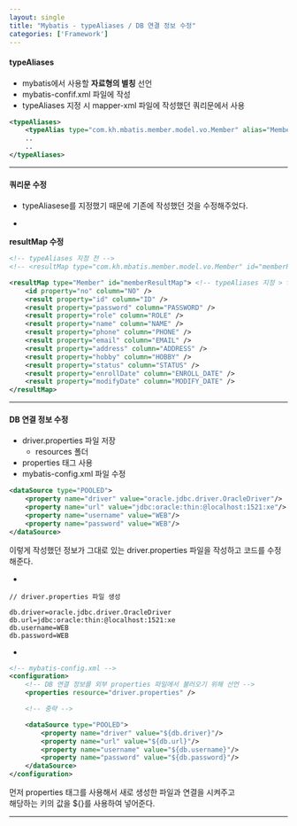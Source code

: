 ```yaml
---
layout: single
title: "Mybatis - typeAliases / DB 연결 정보 수정"
categories: ['Framework']
---
```


#### typeAliases
* mybatis에서 사용할 **자료형의 별칭** 선언
* mybatis-confif.xml 파일에 작성
* typeAliases 지정 시 mapper-xml 파일에 작성했던 쿼리문에서 사용
   
``` xml
<typeAliases>
	<typeAlias type="com.kh.mbatis.member.model.vo.Member" alias="Member"/>
	..
	..
</typeAliases>
```
   

***

#### 쿼리문 수정
* typeAliasese를 지정했기 때문에 기존에 작성했던 것을 수정해주었다.
   
-
   
**resultMap 수정**
   
``` xml
<!-- typeAliases 지정 전 -->
<!-- <resultMap type="com.kh.mbatis.member.model.vo.Member" id="memberResultMap"> -->

<resultMap type="Member" id="memberResultMap"> <!-- typeAliases 지정 > type="Member" -->
	<id property="no" column="NO" />
	<result property="id" column="ID" />
	<result property="password" column="PASSWORD" />
	<result property="role" column="ROLE" />
	<result property="name" column="NAME" />
	<result property="phone" column="PHONE" />
	<result property="email" column="EMAIL" />
	<result property="address" column="ADDRESS" />
	<result property="hobby" column="HOBBY" />
	<result property="status" column="STATUS" />
	<result property="enrollDate" column="ENROLL_DATE" />
	<result property="modifyDate" column="MODIFY_DATE" />
</resultMap>
```
   
***

#### DB 연결 정보 수정
* driver.properties 파일 저장
	* resources 폴더
* properties 태그 사용
* mybatis-config.xml 파일 수정
   
``` xml
<dataSource type="POOLED">
	<property name="driver" value="oracle.jdbc.driver.OracleDriver"/>
	<property name="url" value="jdbc:oracle:thin:@localhost:1521:xe"/>
	<property name="username" value="WEB"/>
	<property name="password" value="WEB"/>
</dataSource>
```
   
이렇게 작성했던 정보가 그대로 있는 driver.properties 파일을 작성하고 코드를 수정해준다.   
   
-
   
```
// driver.properties 파일 생성

db.driver=oracle.jdbc.driver.OracleDriver
db.url=jdbc:oracle:thin:@localhost:1521:xe
db.username=WEB
db.password=WEB
```
   
-
   
``` xml
<!-- mybatis-config.xml -->
<configuration>
	<!-- DB 연결 정보를 외부 properties 파일에서 불러오기 위해 선언 -->
	<properties resource="driver.properties" />

	<!-- 중략 -->

	<dataSource type="POOLED">
		<property name="driver" value="${db.driver}"/>
		<property name="url" value="${db.url}"/>
		<property name="username" value="${db.username}"/>
		<property name="password" value="${db.password}"/>
	</dataSource>
</configuration>
```   
   
먼저 properties 태그를 사용해서 새로 생성한 파일과 연결을 시켜주고   
해당하는 키의 값을 ${}를 사용하여 넣어준다.   
   
***








